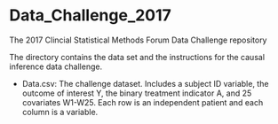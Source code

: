 # Data_Challenge_2017
The 2017 Clincial Statistical Methods Forum Data Challenge repository

The directory contains the data set and the instructions for the causal inference data challenge.

* Data.csv: The challenge dataset. Includes a subject ID variable, the outcome of interest Y, the binary treatment indicator A, and 25 covariates W1-W25. Each row is an independent patient and each column is a variable.
